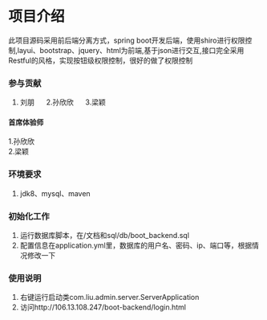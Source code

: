 # 项目介绍
此项目源码采用前后端分离方式，spring boot开发后端，使用shiro进行权限控制,layui、bootstrap、jquery、html为前端,基于json进行交互,接口完全采用Restful的风格，实现按钮级权限控制，很好的做了权限控制

### 参与贡献

1. 刘朋&nbsp;&nbsp; &nbsp;&nbsp;
2.孙欣欣&nbsp;&nbsp; &nbsp;&nbsp;
3.梁颖&nbsp;&nbsp; &nbsp;&nbsp;
#### 首席体验师
1.孙欣欣<br>
2.梁颖

### 环境要求
1. jdk8、mysql、maven

### 初始化工作
1. 运行数据库脚本，在/文档和sql/db/boot_backend.sql
2. 配置信息在application.yml里，数据库的用户名、密码、ip、端口等，根据情况修改一下

### 使用说明
1. 右键运行启动类com.liu.admin.server.ServerApplication
2. 访问http://106.13.108.247/boot-backend/login.html



